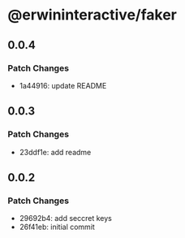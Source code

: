 # @erwininteractive/faker

## 0.0.4

### Patch Changes

- 1a44916: update README

## 0.0.3

### Patch Changes

- 23ddf1e: add readme

## 0.0.2

### Patch Changes

- 29692b4: add seccret keys
- 26f41eb: initial commit
